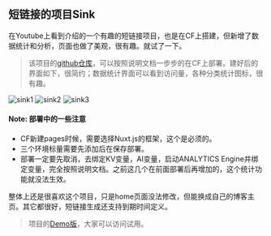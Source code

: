 ## 短链接的项目Sink

在Youtube上看到介绍的一个有趣的短链接项目，也是在CF上搭建，但新增了数据统计和分析，页面也做了美观，很有趣。就试了一下。

> 该项目的[github仓库](https://github.com/ccbikai/Sink)，可以按照说明文档一步步的在CF上部署。建好后的界面如下，很简约；数据统计界面可以看到访问量，各种分类统计图标，很有趣。

![sink1](https://github.com/sunbonoy/sunbonoy.github.io/assets/169503861/5b9c589f-58c9-4b9c-9159-8d82ff574d5a)
![sink2](https://github.com/sunbonoy/sunbonoy.github.io/assets/169503861/46c046c3-f02d-40c7-9ae6-646c96ab7186)
![sink3](https://github.com/sunbonoy/sunbonoy.github.io/assets/169503861/48ef9910-8f64-43ca-822e-7c8c99990bfe)

#### Note: 部署中的一些注意

- CF新建pages时候，需要选择Nuxt.js的框架，这个是必须的。
- 三个环境标量需要先添加后在保存部署。
- 部署一定要先取消，去绑定KV变量，AI变量，启动ANALYTICS Engine并绑定变量，完全按照说明文档。之前这几个在前面部署后再增加的，这个统计功能就没法生效。

整体上还是很喜欢这个项目，只是home页面没法修改，但能换成自己的博客主页。其它都很好，短链接生成还支持到期时间定义。

> 项目的[Demo版](https://sink.cool/)，大家可以访问试用。